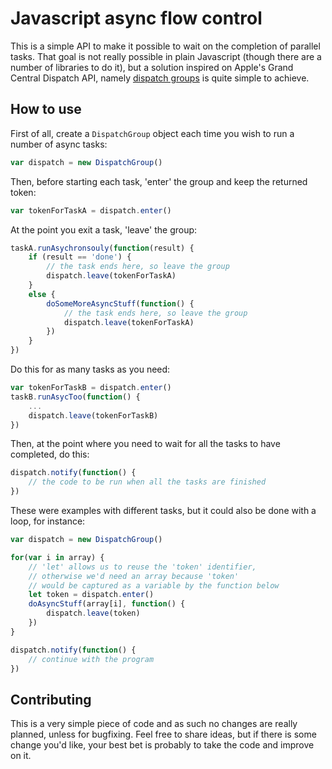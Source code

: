 # Javascript async flow control

This is a simple API to make it possible to wait on the completion of parallel tasks. That goal is not really possible in plain Javascript (though there are a number of libraries to do it), but a solution inspired on Apple's Grand Central Dispatch API, namely [dispatch groups](https://developer.apple.com/library/mac/documentation/Darwin/Reference/ManPages/man3/dispatch_group_notify.3.html) is quite simple to achieve.

## How to use
First of all, create a `DispatchGroup` object each time you wish to run a number of async tasks:

```javascript
var dispatch = new DispatchGroup()
```

Then, before starting each task, 'enter' the group and keep the returned token:

```javascript
var tokenForTaskA = dispatch.enter()
```
    
At the point you exit a task, 'leave' the group:

```javascript
taskA.runAsychronsouly(function(result) {
    if (result == 'done') {
        // the task ends here, so leave the group
        dispatch.leave(tokenForTaskA)
    }
    else {
        doSomeMoreAsyncStuff(function() {
            // the task ends here, so leave the group
            dispatch.leave(tokenForTaskA)
        })
    }
})
```

Do this for as many tasks as you need:

```javascript
var tokenForTaskB = dispatch.enter()
taskB.runAsycToo(function() {
    ...
    dispatch.leave(tokenForTaskB)
})
```

Then, at the point where you need to wait for all the tasks to have completed, do this:

```javascript
dispatch.notify(function() {
    // the code to be run when all the tasks are finished
})
```

These were examples with different tasks, but it could also be done with a loop, for instance:

```javascript
var dispatch = new DispatchGroup()

for(var i in array) {
    // 'let' allows us to reuse the 'token' identifier,
    // otherwise we'd need an array because 'token'
    // would be captured as a variable by the function below
    let token = dispatch.enter()
    doAsyncStuff(array[i], function() {
        dispatch.leave(token)
    })
}

dispatch.notify(function() {
    // continue with the program
})
```

## Contributing
This is a very simple piece of code and as such no changes are really planned, unless for bugfixing. Feel free to share ideas, but if there is some change you'd like, your best bet is probably to take the code and improve on it.
